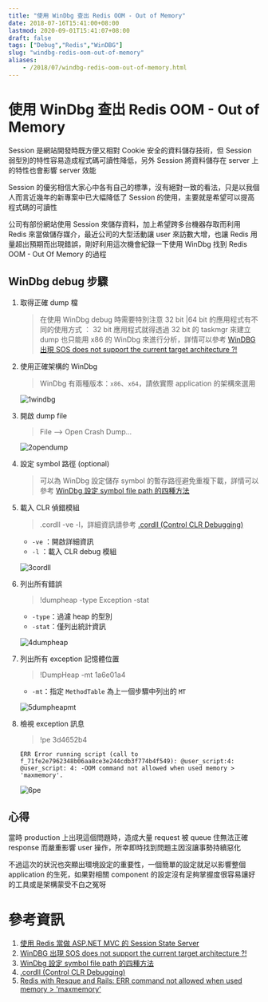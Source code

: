 ```yaml
---
title: "使用 WinDbg 查出 Redis OOM - Out of Memory"
date: 2018-07-16T15:41:00+08:00
lastmod: 2020-09-01T15:41:07+08:00
draft: false
tags: ["Debug","Redis","WinDBG"]
slug: "windbg-redis-oom-out-of-memory"
aliases:
    - /2018/07/windbg-redis-oom-out-of-memory.html
---
```

# 使用 WinDbg 查出 Redis OOM - Out of Memory
Session 是網站開發時既方便又相對 Cookie 安全的資料儲存技術，但 Session 弱型別的特性容易造成程式碼可讀性降低，另外 Session 將資料儲存在 server 上的特性也會影響 server 效能

Session 的優劣相信大家心中各有自己的標準，沒有絕對一致的看法，只是以我個人而言近幾年的新專案中已大幅降低了 Session 的使用，主要就是希望可以提高程式碼的可讀性

公司有部份網站使用 Session 來儲存資料，加上希望跨多台機器存取而利用 Redis 來當做儲存媒介，最近公司的大型活動讓 user 來訪數大增，也讓 Redis 用量超出預期而出現錯誤，剛好利用這次機會紀錄一下使用 WinDbg 找到 Redis OOM - Out Of Memory 的過程

## WinDbg debug 步驟
1. 取得正確 dump 檔
    
    > 在使用 WinDbg debug 時需要特別注意 32 bit |64 bit 的應用程式有不同的使用方式 ： 32 bit 應用程式就得透過 32 bit 的 taskmgr 來建立 dump 也只能用 x86 的 WinDbg 來進行分析，詳情可以參考 [WinDBG 出現 SOS does not support the current target architecture ?!](https://blog.yowko.com/2018/01/windbg-sos-does-not-support-current.html)
2. 使用正確架構的 WinDbg
    
    >WinDbg 有兩種版本：`x86`、`x64`，請依實際 application 的架構來選用
    
    ![1windbg](https://user-images.githubusercontent.com/3851540/42746503-a63006c8-890a-11e8-9324-f2ca0fcd5ffc.png)
3. 開啟 dump file
    
    > File --> Open Crash Dump...

    ![2opendump](https://user-images.githubusercontent.com/3851540/42746504-a658d846-890a-11e8-9f76-b35bd3b02831.png) 
4. 設定 symbol 路徑 (optional)
    
    > 可以為 WinDbg 設定儲存 symbol 的暫存路徑避免重複下載，詳情可以參考 [WinDbg 設定 symbol file path 的四種方法](https://blog.yowko.com/2018/06/windbg-symbol-file-path.html)
5. 載入 CLR 偵錯模組
    
    > .cordll -ve -l，詳細資訊請參考 [.cordll (Control CLR Debugging)](https://docs.microsoft.com/en-us/windows-hardware/drivers/debugger/-cordll--control-clr-debugging-?WT.mc_id=DOP-MVP-5002594)
    
    - `-ve` ：開啟詳細資訊
    - `-l` ：載入 CLR debug 模組
    
    ![3cordll](https://user-images.githubusercontent.com/3851540/42746498-a5882b6a-890a-11e8-8af8-c9dd59f11397.png) 
6. 列出所有錯誤
    
    >!dumpheap -type Exception -stat
    
    - `-type`：過濾 heap 的型別
    - `-stat`：僅列出統計資訊

    ![4dumpheap](https://user-images.githubusercontent.com/3851540/42746501-a5d90fc6-890a-11e8-8921-78524375dd35.png)
7. 列出所有 exception 記憶體位置
    
    > !DumpHeap -mt 1a6e01a4
    
    - `-mt`：指定 `MethodTable` 為上一個步驟中列出的 `MT`
    
    ![5dumpheapmt](https://user-images.githubusercontent.com/3851540/42746500-a5b08eac-890a-11e8-8ca1-e36598a3f3af.png)
8. 檢視 exception 訊息
    
    >!pe 3d4652b4 
    
    ```
    ERR Error running script (call to f_71fe2e7962348b06aa8ce3e244cdb3f774b4f549): @user_script:4: @user_script: 4: -OOM command not allowed when used memory > 'maxmemory'. 
    ```

    ![6pe](https://user-images.githubusercontent.com/3851540/42746502-a6031082-890a-11e8-80f7-4d9d40c4e2e2.png)

## 心得
當時 production 上出現這個問題時，造成大量 request 被 queue 住無法正確 response 而嚴重影響 user 操作，所幸即時找到問題主因沒讓事勢持續惡化

不過這次的狀況也突顯出環境設定的重要性，一個簡單的設定就足以影響整個 application 的生死，如果對相關 component 的設定沒有足夠掌握度很容易讓好的工具或是架構蒙受不白之冤呀

# 參考資訊
1. [使用 Redis 當做 ASP.NET MVC 的 Session State Server](https://blog.yowko.com/2017/01/redis-aspnet-mvc-session-state-server.html)
2. [WinDBG 出現 SOS does not support the current target architecture ?!](https://blog.yowko.com/2018/01/windbg-sos-does-not-support-current.html)
3. [WinDbg 設定 symbol file path 的四種方法](https://blog.yowko.com/2018/06/windbg-symbol-file-path.html)
4. [.cordll (Control CLR Debugging)](https://docs.microsoft.com/en-us/windows-hardware/drivers/debugger/-cordll--control-clr-debugging-?WT.mc_id=DOP-MVP-5002594)
5. [Redis with Resque and Rails: ERR command not allowed when used memory > 'maxmemory'](https://stackoverflow.com/questions/9987832/redis-with-resque-and-rails-err-command-not-allowed-when-used-memory-maxmemo)